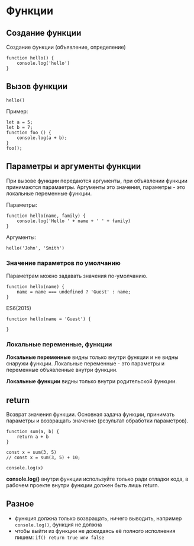 # Функции
## Создание функции
Создание функции (объявление, определение)

    function hello() {
        console.log('hello')
    }

## Вызов функции
    hello()

Пример:

    let a = 5;
    let b = 7;
    function foo () {
        console.log(a + b);
    }
    foo();

## Параметры и аргументы функции
При вызове функции передаются аргументы, при объявлении функции принимаются парамаетры. Аргументы это значения, параметры - это локальные переменные функции.

Параметры:

    function hello(name, family) {
        console.log('Hello ' + name + ' ' + family)
    }
    
Аргументы:

    hello('John', 'Smith')

### Значение параметров по умолчанию
Параметрам можно задавать значения по-умолчанию.

    function hello(name) {
        name = name === undefined ? 'Guest' : name;
    }

ES6(2015)

    function hello(name = 'Guest') {
    
    }

### Локальные переменные, функции
**Локальные переменные** видны только внутри функции и не видны снаружи функции. Локальные переменные - это параметры и переменные объявленные внутри функции.

**Локальные функции** видны только внутри родительской функции.

## return
Возврат значения функции. Основная задача функции, принимать параметры и возвращать значение (результат обработки параметров).

    function sum(a, b) {
        return a + b
    }

    const x = sum(3, 5)
    // const x = sum(3, 5) + 10;

    console.log(x)

**console.log()** внутри функции используйте только ради отладки кода, в рабочем проекте внутри функции должен быть лишь return.

## Разное
- функция должна только возвращать, ничего выводить, например `console.log()`, функция не должна
- чтобы выйти из функции не дожидаясь её полного исполнения пишем: `if() return true или false`
